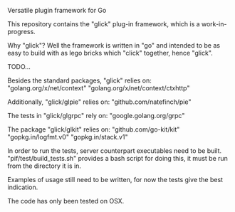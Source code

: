 Versatile plugin framework for Go

This repository contains the "glick" plug-in framework, which is a work-in-progress.

Why "glick"? Well the framework is written in "go" and intended to be as easy to build with as lego bricks which "click" together, hence "glick".

TODO...

Besides the standard packages, "glick" relies on:
	"golang.org/x/net/context"
	"golang.org/x/net/context/ctxhttp"

Additionally, "glick/glpie" relies on:
	"github.com/natefinch/pie"

The tests in "glick/glgrpc" rely on:
	"google.golang.org/grpc"

The package "glick/glkit" relies on:
	"github.com/go-kit/kit"
	"gopkg.in/logfmt.v0"
	"gopkg.in/stack.v1"

In order to run the tests, server counterpart executables need to be built. "pif/test/build_tests.sh" provides a bash script for doing this, it must be run from the directory it is in.

Examples of usage still need to be written, for now the tests give the best indication.

The code has only been tested on OSX.
